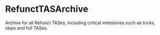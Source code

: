 # RefunctTASArchive
Archive for all Refunct TASes, including critical milestones such as tricks, skips and full TASes.
